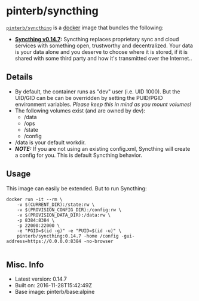 # pinterb/syncthing  

[`pinterb/syncthing`][1] is a [docker][2] image that bundles the following:  
* **[Syncthing v0.14.7][3]:** Syncthing replaces proprietary sync and cloud services with something open, trustworthy and decentralized. Your data is your data alone and you deserve to choose where it is stored, if it is shared with some third party and how it's transmitted over the Internet..  

## Details
* By default, the container runs as "dev" user (i.e. UID 1000). But the UID/GID can be can be overridden by setting the PUID/PGID environment variables. *Please keep this in mind as you mount volumes!* 
* The following volumes exist (and are owned by dev):  
  - /data
  - /ops
  - /state
  - /config
* /data is your default workdir.   
* ***NOTE:*** If you are not using an existing config.xml, Syncthing will create a config for you.  This is default Syncthing behavior.  

## Usage 
This image can easily be extended.  But to run Syncthing:

````
docker run -it --rm \
	-v $(CURRENT_DIR):/state:rw \
	-v $(PROVISION_CONFIG_DIR):/config:rw \
	-v $(PROVISION_DATA_DIR):/data:rw \
	-p 8384:8384 \
	-p 22000:22000 \
	-e "PGID=$(id -g)" -e "PUID=$(id -u)" \
	pinterb/syncthing:0.14.7 -home /config -gui-address=https://0.0.0.0:8384 -no-browser    
		
````

## Misc. Info 
* Latest version: 0.14.7  
* Built on: 2016-11-28T15:42:49Z   
* Base image: pinterb/base:alpine   


[1]: https://hub.docker.com/r/pinterb/syncthing/   
[2]: https://docker.com 
[3]: https://syncthing.net/  
